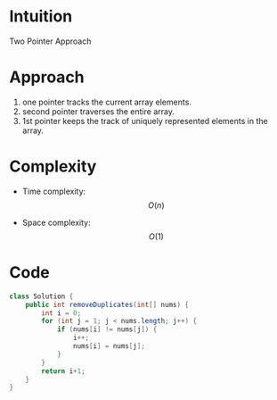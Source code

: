 # Intuition
Two Pointer Approach
# Approach
1) one pointer tracks the current array elements.
2) second pointer traverses the entire array.
3) 1st pointer keeps the track of uniquely represented elements in the array.
# Complexity
- Time complexity:
 $$O(n)$$

- Space complexity:
 $$O(1)$$ 

# Code
```java []
class Solution {
    public int removeDuplicates(int[] nums) {
        int i = 0;
        for (int j = 1; j < nums.length; j++) {
            if (nums[i] != nums[j]) {
                i++;
                nums[i] = nums[j];
            }  
        }
        return i+1;
    }
}
```